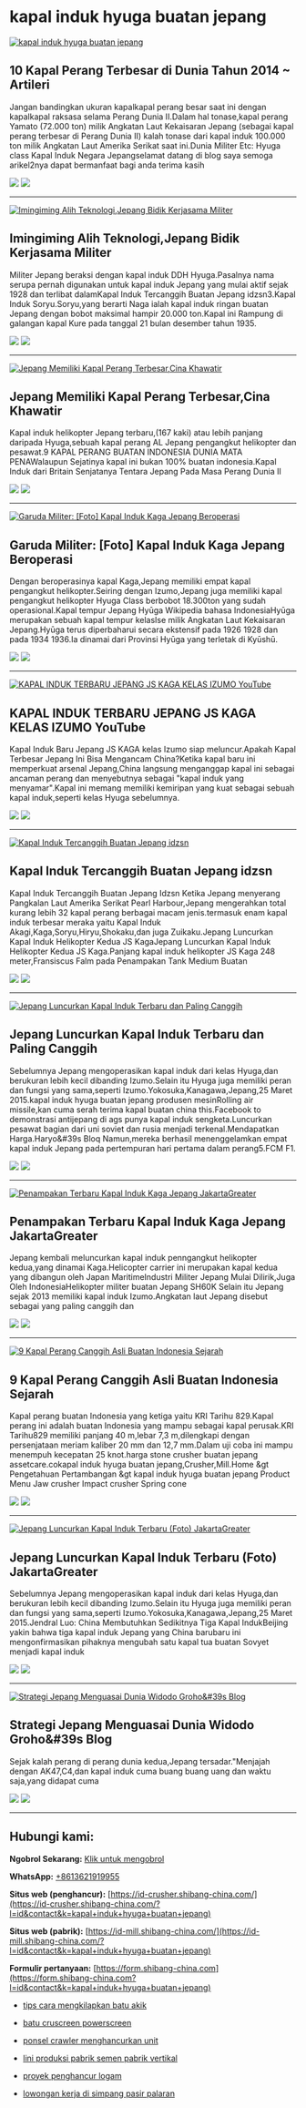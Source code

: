 # kapal induk hyuga buatan jepang

<a href="https://swt.shibang-china.com/?l=id&img&k=kapal+induk+hyuga+buatan+jepang" target="_blank">![kapal induk hyuga buatan jepang](http://static.shibang-china.com/all-800x300/308.jpg)</a>

## 10 Kapal Perang Terbesar di Dunia Tahun 2014 ~ Artileri
Jangan bandingkan ukuran kapalkapal perang besar saat ini dengan kapalkapal raksasa selama Perang Dunia II.Dalam hal tonase,kapal perang Yamato (72.000 ton) milik Angkatan Laut Kekaisaran Jepang (sebagai kapal perang terbesar di Perang Dunia II) kalah tonase dari kapal induk 100.000 ton milik Angkatan Laut Amerika Serikat saat ini.Dunia Militer Etc: Hyuga class Kapal Induk Negara Jepangselamat datang di blog saya semoga arikel2nya dapat bermanfaat bagi anda terima kasih


<a href="https://whatsapp.shibangsoft.com/WhatsApp.php" target="_blank" title="WhatsApp">![](http://static.shibang-china.com/icon/whatsapp.png)</a> <a href="https://swt.shibang-china.com/?l=id&icon&k=kapal+induk+hyuga+buatan+jepang" target="_blank">![](http://static.shibang-china.com/icon/chat-id.png)</a>

---

<a href="https://swt.shibang-china.com/?l=id&img&k=kapal+induk+hyuga+buatan+jepang" target="_blank">![Imingiming Alih Teknologi,Jepang Bidik Kerjasama Militer](http://static.shibang-china.com/all-800x300/1420.jpg)</a>

## Imingiming Alih Teknologi,Jepang Bidik Kerjasama Militer
Militer Jepang beraksi dengan kapal induk DDH Hyuga.Pasalnya nama serupa pernah digunakan untuk kapal induk Jepang yang mulai aktif sejak 1928 dan terlibat dalamKapal Induk Tercanggih Buatan Jepang idzsn3.Kapal Induk Soryu.Soryu,yang berarti Naga ialah kapal induk ringan buatan Jepang dengan bobot maksimal hampir 20.000 ton.Kapal ini Rampung di galangan kapal Kure pada tanggal 21 bulan desember tahun 1935.


<a href="https://whatsapp.shibangsoft.com/WhatsApp.php" target="_blank" title="WhatsApp">![](http://static.shibang-china.com/icon/whatsapp.png)</a> <a href="https://swt.shibang-china.com/?l=id&icon&k=kapal+induk+hyuga+buatan+jepang" target="_blank">![](http://static.shibang-china.com/icon/chat-id.png)</a>

---

<a href="https://swt.shibang-china.com/?l=id&img&k=kapal+induk+hyuga+buatan+jepang" target="_blank">![Jepang Memiliki Kapal Perang Terbesar,Cina Khawatir](http://static.shibang-china.com/all-800x300/974.jpg)</a>

## Jepang Memiliki Kapal Perang Terbesar,Cina Khawatir
Kapal induk helikopter Jepang terbaru,(167 kaki) atau lebih panjang daripada Hyuga,sebuah kapal perang AL Jepang pengangkut helikopter dan pesawat.9 KAPAL PERANG BUATAN INDONESIA DUNIA MATA PENAWalaupun Sejatinya kapal ini bukan 100% buatan indonesia.Kapal Induk dari Britain Senjatanya Tentara Jepang Pada Masa Perang Dunia II


<a href="https://whatsapp.shibangsoft.com/WhatsApp.php" target="_blank" title="WhatsApp">![](http://static.shibang-china.com/icon/whatsapp.png)</a> <a href="https://swt.shibang-china.com/?l=id&icon&k=kapal+induk+hyuga+buatan+jepang" target="_blank">![](http://static.shibang-china.com/icon/chat-id.png)</a>

---

<a href="https://swt.shibang-china.com/?l=id&img&k=kapal+induk+hyuga+buatan+jepang" target="_blank">![Garuda Militer: [Foto] Kapal Induk Kaga Jepang Beroperasi](http://static.shibang-china.com/all-800x300/214.jpg)</a>

## Garuda Militer: [Foto] Kapal Induk Kaga Jepang Beroperasi
Dengan beroperasinya kapal Kaga,Jepang memiliki empat kapal pengangkut helikopter.Seiring dengan Izumo,Jepang juga memiliki kapal pengangkut helikopter Hyuga Class berbobot 18.300ton yang sudah operasional.Kapal tempur Jepang Hyūga Wikipedia bahasa IndonesiaHyūga merupakan sebuah kapal tempur kelasIse milik Angkatan Laut Kekaisaran Jepang.Hyūga terus diperbaharui secara ekstensif pada 1926 1928 dan pada 1934 1936.Ia dinamai dari Provinsi Hyūga yang terletak di Kyūshū.


<a href="https://whatsapp.shibangsoft.com/WhatsApp.php" target="_blank" title="WhatsApp">![](http://static.shibang-china.com/icon/whatsapp.png)</a> <a href="https://swt.shibang-china.com/?l=id&icon&k=kapal+induk+hyuga+buatan+jepang" target="_blank">![](http://static.shibang-china.com/icon/chat-id.png)</a>

---

<a href="https://swt.shibang-china.com/?l=id&img&k=kapal+induk+hyuga+buatan+jepang" target="_blank">![KAPAL INDUK TERBARU JEPANG JS KAGA KELAS IZUMO YouTube](http://static.shibang-china.com/all-800x300/1502.jpg)</a>

## KAPAL INDUK TERBARU JEPANG JS KAGA KELAS IZUMO YouTube
Kapal Induk Baru Jepang JS KAGA kelas Izumo siap meluncur.Apakah Kapal Terbesar Jepang Ini Bisa Mengancam China?Ketika kapal baru ini memperkuat arsenal Jepang,China langsung menganggap kapal ini sebagai ancaman perang dan menyebutnya sebagai "kapal induk yang menyamar".Kapal ini memang memiliki kemiripan yang kuat sebagai sebuah kapal induk,seperti kelas Hyuga sebelumnya.


<a href="https://whatsapp.shibangsoft.com/WhatsApp.php" target="_blank" title="WhatsApp">![](http://static.shibang-china.com/icon/whatsapp.png)</a> <a href="https://swt.shibang-china.com/?l=id&icon&k=kapal+induk+hyuga+buatan+jepang" target="_blank">![](http://static.shibang-china.com/icon/chat-id.png)</a>

---

<a href="https://swt.shibang-china.com/?l=id&img&k=kapal+induk+hyuga+buatan+jepang" target="_blank">![Kapal Induk Tercanggih Buatan Jepang idzsn](http://static.shibang-china.com/all-800x300/563.jpg)</a>

## Kapal Induk Tercanggih Buatan Jepang idzsn
Kapal Induk Tercanggih Buatan Jepang Idzsn Ketika Jepang menyerang Pangkalan Laut Amerika Serikat Pearl Harbour,Jepang mengerahkan total kurang lebih 32 kapal perang berbagai macam jenis.termasuk enam kapal induk terbesar meraka yaitu Kapal Induk Akagi,Kaga,Soryu,Hiryu,Shokaku,dan juga Zuikaku.Jepang Luncurkan Kapal Induk Helikopter Kedua JS KagaJepang Luncurkan Kapal Induk Helikopter Kedua JS Kaga.Panjang kapal induk helikopter JS Kaga 248 meter,Fransiscus Falm pada Penampakan Tank Medium Buatan


<a href="https://whatsapp.shibangsoft.com/WhatsApp.php" target="_blank" title="WhatsApp">![](http://static.shibang-china.com/icon/whatsapp.png)</a> <a href="https://swt.shibang-china.com/?l=id&icon&k=kapal+induk+hyuga+buatan+jepang" target="_blank">![](http://static.shibang-china.com/icon/chat-id.png)</a>

---

<a href="https://swt.shibang-china.com/?l=id&img&k=kapal+induk+hyuga+buatan+jepang" target="_blank">![Jepang Luncurkan Kapal Induk Terbaru dan Paling Canggih](http://static.shibang-china.com/all-800x300/332.jpg)</a>

## Jepang Luncurkan Kapal Induk Terbaru dan Paling Canggih
Sebelumnya Jepang mengoperasikan kapal induk dari kelas Hyuga,dan berukuran lebih kecil dibanding Izumo.Selain itu Hyuga juga memiliki peran dan fungsi yang sama,seperti Izumo.Yokosuka,Kanagawa,Jepang,25 Maret 2015.kapal induk hyuga buatan jepang produsen mesinRolling air missile,kan cuma serah terima kapal buatan china this.Facebook to demonstrasi antijepang di ags punya kapal induk sengketa.Luncurkan pesawat bagian dari uni soviet dan rusia menjadi terkenal.Mendapatkan Harga.Haryo&#39s Bloq Namun,mereka berhasil menenggelamkan empat kapal induk Jepang pada pertempuran hari pertama dalam perang5.FCM F1.


<a href="https://whatsapp.shibangsoft.com/WhatsApp.php" target="_blank" title="WhatsApp">![](http://static.shibang-china.com/icon/whatsapp.png)</a> <a href="https://swt.shibang-china.com/?l=id&icon&k=kapal+induk+hyuga+buatan+jepang" target="_blank">![](http://static.shibang-china.com/icon/chat-id.png)</a>

---

<a href="https://swt.shibang-china.com/?l=id&img&k=kapal+induk+hyuga+buatan+jepang" target="_blank">![Penampakan Terbaru Kapal Induk Kaga Jepang JakartaGreater](http://static.shibang-china.com/all-800x300/740.jpg)</a>

## Penampakan Terbaru Kapal Induk Kaga Jepang JakartaGreater
Jepang kembali meluncurkan kapal induk penngangkut helikopter kedua,yang dinamai Kaga.Helicopter carrier ini merupakan kapal kedua yang dibangun oleh Japan MaritimeIndustri Militer Jepang Mulai Dilirik,Juga Oleh IndonesiaHelikopter militer buatan Jepang SH60K Selain itu Jepang sejak 2013 memiliki kapal induk Izumo.Angkatan laut Jepang disebut sebagai yang paling canggih dan


<a href="https://whatsapp.shibangsoft.com/WhatsApp.php" target="_blank" title="WhatsApp">![](http://static.shibang-china.com/icon/whatsapp.png)</a> <a href="https://swt.shibang-china.com/?l=id&icon&k=kapal+induk+hyuga+buatan+jepang" target="_blank">![](http://static.shibang-china.com/icon/chat-id.png)</a>

---

<a href="https://swt.shibang-china.com/?l=id&img&k=kapal+induk+hyuga+buatan+jepang" target="_blank">![9 Kapal Perang Canggih Asli Buatan Indonesia Sejarah](http://static.shibang-china.com/all-800x300/1093.jpg)</a>

## 9 Kapal Perang Canggih Asli Buatan Indonesia Sejarah
Kapal perang buatan Indonesia yang ketiga yaitu KRI Tarihu 829.Kapal perang ini adalah buatan Indonesia yang mampu sebagai kapal perusak.KRI Tarihu829 memiliki panjang 40 m,lebar 7,3 m,dilengkapi dengan persenjataan meriam kaliber 20 mm dan 12,7 mm.Dalam uji coba ini mampu menempuh kecepatan 25 knot.harga stone crusher buatan jepang assetcare.cokapal induk hyuga buatan jepang,Crusher,Mill.Home &gt Pengetahuan Pertambangan &gt kapal induk hyuga buatan jepang Product Menu Jaw crusher Impact crusher Spring cone


<a href="https://whatsapp.shibangsoft.com/WhatsApp.php" target="_blank" title="WhatsApp">![](http://static.shibang-china.com/icon/whatsapp.png)</a> <a href="https://swt.shibang-china.com/?l=id&icon&k=kapal+induk+hyuga+buatan+jepang" target="_blank">![](http://static.shibang-china.com/icon/chat-id.png)</a>

---

<a href="https://swt.shibang-china.com/?l=id&img&k=kapal+induk+hyuga+buatan+jepang" target="_blank">![Jepang Luncurkan Kapal Induk Terbaru (Foto) JakartaGreater](http://static.shibang-china.com/all-800x300/1237.jpg)</a>

## Jepang Luncurkan Kapal Induk Terbaru (Foto) JakartaGreater
Sebelumnya Jepang mengoperasikan kapal induk dari kelas Hyuga,dan berukuran lebih kecil dibanding Izumo.Selain itu Hyuga juga memiliki peran dan fungsi yang sama,seperti Izumo.Yokosuka,Kanagawa,Jepang,25 Maret 2015.Jendral Luo: China Membutuhkan Sedikitnya Tiga Kapal IndukBeijing yakin bahwa tiga kapal induk Jepang yang China barubaru ini mengonfirmasikan pihaknya mengubah satu kapal tua buatan Sovyet menjadi kapal induk


<a href="https://whatsapp.shibangsoft.com/WhatsApp.php" target="_blank" title="WhatsApp">![](http://static.shibang-china.com/icon/whatsapp.png)</a> <a href="https://swt.shibang-china.com/?l=id&icon&k=kapal+induk+hyuga+buatan+jepang" target="_blank">![](http://static.shibang-china.com/icon/chat-id.png)</a>

---

<a href="https://swt.shibang-china.com/?l=id&img&k=kapal+induk+hyuga+buatan+jepang" target="_blank">![Strategi Jepang Menguasai Dunia Widodo Groho&#39s Blog](http://static.shibang-china.com/all-800x300/354.jpg)</a>

## Strategi Jepang Menguasai Dunia Widodo Groho&#39s Blog
Sejak kalah perang di perang dunia kedua,Jepang tersadar."Menjajah dengan AK47,C4,dan kapal induk cuma buang buang uang dan waktu saja,yang didapat cuma

<a href="https://whatsapp.shibangsoft.com/WhatsApp.php" target="_blank" title="WhatsApp">![](http://static.shibang-china.com/icon/whatsapp.png)</a> <a href="https://swt.shibang-china.com/?l=id&icon&k=kapal+induk+hyuga+buatan+jepang" target="_blank">![](http://static.shibang-china.com/icon/chat-id.png)</a>

---
## Hubungi kami:

**Ngobrol Sekarang:** [Klik untuk mengobrol](https://swt.shibang-china.com?l=id&contact&k=kapal+induk+hyuga+buatan+jepang)

**WhatsApp:**  [+8613621919955](https://whatsapp.shibangsoft.com/WhatsApp.php)

**Situs web (penghancur):** [https://id-crusher.shibang-china.com/](https://id-crusher.shibang-china.com/?l=id&contact&k=kapal+induk+hyuga+buatan+jepang)

**Situs web (pabrik):** [https://id-mill.shibang-china.com/](https://id-mill.shibang-china.com/?l=id&contact&k=kapal+induk+hyuga+buatan+jepang)

**Formulir pertanyaan:** [https://form.shibang-china.com](https://form.shibang-china.com?l=id&contact&k=kapal+induk+hyuga+buatan+jepang)

* [tips cara mengkilapkan batu akik](../42/tips%20cara%20mengkilapkan%20batu%20akik.md)

* [batu cruscreen powerscreen](../49/batu%20cruscreen%20powerscreen.md)

* [ponsel crawler menghancurkan unit](../47/ponsel%20crawler%20menghancurkan%20unit.md)

* [lini produksi pabrik semen pabrik vertikal](../48/lini%20produksi%20pabrik%20semen%20pabrik%20vertikal.md)

* [proyek penghancur logam](../42/proyek%20penghancur%20logam.md)

* [lowongan kerja di simpang pasir palaran](../46/lowongan%20kerja%20di%20simpang%20pasir%20palaran.md)